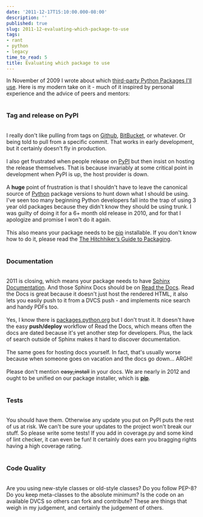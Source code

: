 ```yaml
---
date: '2011-12-17T15:10:00.000-08:00'
description: ''
published: true
slug: 2011-12-evaluating-which-package-to-use
tags:
- rant
- python
- legacy
time_to_read: 5
title: Evaluating which package to use
---
```


In November of 2009 I wrote about which <a href="http://pydanny.blogspot.com/2009/11/code-ill-reuse.html">third-party Python Packages I'll use</a>. Here is my modern take on it - much of it inspired by personal experience and the advice of peers and mentors:<br /><br /><h3>Tag and release on PyPI</h3><br />I really don't like pulling from tags on <a href="https://github.com">Github</a>, <a href="https://bitbucket.org">BitBucket</a>, or whatever. Or being told to pull from a specific commit. That works in early development, but it certainly doesn't fly in production. <br /><br />I also get frustrated when people release on <a href="http://pypi.python.org/pypi">PyPI</a> but then insist on hosting the release themselves. That is because invariably at some critical point in development when PyPI is up, the host provider is down. <br /><br />A <b>huge</b> point of frustration is that I shouldn't have to leave the canonical source of <a href="http://python.org">Python</a> package versions to hunt down what I should be using. I've seen too many beginning Python developers fall into the trap of using 3 year old packages because they didn't know they should be using trunk. I was guilty of doing it for a 6+ month old release in 2010, and for that I apologize and promise I won't do it again.<br /><br />This also means your package needs to be <a href="http://pypi.python.org/pypi/pip">pip</a> installable. If you don't know how to do it, please read the <a href="http://guide.python-distribute.org/">The Hitchhiker’s Guide to Packaging</a>. <br /><br /><h3>Documentation</h3><br />2011 is closing, which means your package needs to have <a href="http://sphinx.pocoo.org/">Sphinx Documentation</a>. And those Sphinx Docs should be on <a href="http://readthedocs.org/">Read the Docs</a>. Read the Docs is great because it doesn't just host the rendered HTML, it also lets you easily push to it from a DVCS push - and implements nice search and handy PDFs too.<br /><br />Yes, I know there is <a href="http://packages.python.org">packages.python.org</a> but I don't trust it. It doesn't have the easy <strong>push/deploy</strong> workflow of Read the Docs, which means often the docs are dated because it's yet another step for developers. Plus, the lack of search outside of Sphinx makes it hard to discover documentation.<br /><br />The same goes for hosting docs yourself. In fact, that's usually worse because when someone goes on vacation and the docs go down... ARGH!<br /><br />Please don't mention <strike>easy_install</strike> in your docs. We are nearly in 2012 and ought to be unified on our package installer, which is <a href="http://pypi.python.org/pypi/pip"><b>pip</b></a>. <br /><br /><h3>Tests</h3><br />You should have them. Otherwise any update you put on PyPI puts the rest of us at risk. We can't be sure your updates to the project won't break our stuff. So please write some tests! If you add in coverage.py and some kind of lint checker, it can even be fun! It certainly does earn you bragging rights having a high coverage rating.<br /><br /><h3>Code Quality</h3><br />Are you using new-style classes or old-style classes? Do you follow PEP-8? Do you keep meta-classes to the absolute minimum? Is the code on an available DVCS so others can fork and contribute? These are things that weigh in my judgement, and certainly the judgement of others.